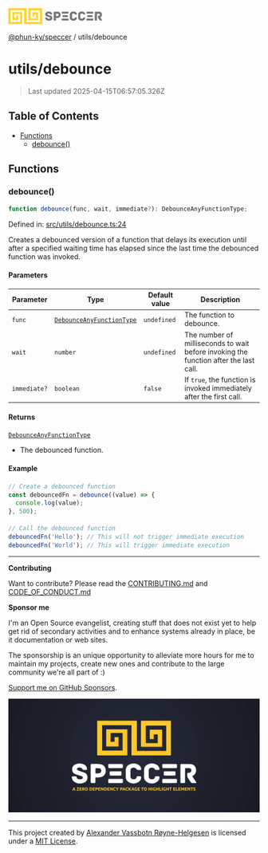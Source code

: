 <div>
  <img alt="SPECCER logo" src="https://raw.githubusercontent.com/phun-ky/speccer/main/public/logo-speccer-horizontal-colored-package.svg?raw=true" style="max-height:32px;" />
</div>

[@phun-ky/speccer](../README.md) / utils/debounce

# utils/debounce

> Last updated 2025-04-15T06:57:05.326Z

## Table of Contents

- [Functions](#functions)
  - [debounce()](#debounce)

## Functions

### debounce()

```ts
function debounce(func, wait, immediate?): DebounceAnyFunctionType;
```

Defined in:
[src/utils/debounce.ts:24](https://github.com/phun-ky/speccer/blob/main/src/utils/debounce.ts#L24)

Creates a debounced version of a function that delays its execution until after
a specified waiting time has elapsed since the last time the debounced function
was invoked.

#### Parameters

| Parameter    | Type                                                                      | Default value | Description                                                                          |
| ------------ | ------------------------------------------------------------------------- | ------------- | ------------------------------------------------------------------------------------ |
| `func`       | [`DebounceAnyFunctionType`](../types/debounce.md#debounceanyfunctiontype) | `undefined`   | The function to debounce.                                                            |
| `wait`       | `number`                                                                  | `undefined`   | The number of milliseconds to wait before invoking the function after the last call. |
| `immediate?` | `boolean`                                                                 | `false`       | If `true`, the function is invoked immediately after the first call.                 |

#### Returns

[`DebounceAnyFunctionType`](../types/debounce.md#debounceanyfunctiontype)

- The debounced function.

#### Example

```ts
// Create a debounced function
const debouncedFn = debounce((value) => {
  console.log(value);
}, 500);

// Call the debounced function
debouncedFn('Hello'); // This will not trigger immediate execution
debouncedFn('World'); // This will trigger immediate execution
```

---

**Contributing**

Want to contribute? Please read the
[CONTRIBUTING.md](https://github.com/phun-ky/speccer/blob/main/CONTRIBUTING.md)
and
[CODE_OF_CONDUCT.md](https://github.com/phun-ky/speccer/blob/main/CODE_OF_CONDUCT.md)

**Sponsor me**

I'm an Open Source evangelist, creating stuff that does not exist yet to help
get rid of secondary activities and to enhance systems already in place, be it
documentation or web sites.

The sponsorship is an unique opportunity to alleviate more hours for me to
maintain my projects, create new ones and contribute to the large community
we're all part of :)

[Support me on GitHub Sponsors](https://github.com/sponsors/phun-ky).

![Speccer banner, with logo and slogan: A zero dependency package to annotate or highlight elements](https://github.com/phun-ky/speccer/blob/main/public/speccer-banner.png?raw=true)

---

This project created by [Alexander Vassbotn Røyne-Helgesen](http://phun-ky.net)
is licensed under a [MIT License](https://choosealicense.com/licenses/mit/).

